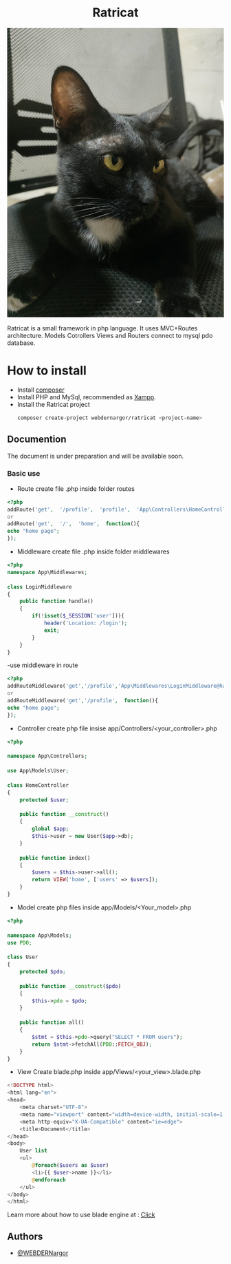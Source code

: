 
<h1 align="center">Ratricat</h1>
<p  align="center">
<img  width="512" src="https://github.com/WEBDERNargor/ratricat/blob/main/Ratricat.jpg?raw=true"  alt="Material Bread logo">
</p>
Ratricat is a small framework in php language. It uses MVC+Routes architecture. Models Cotrollers Views and Routers connect to mysql pdo database.
 

# How to install

 - Install [composer](https://getcomposer.org/)
 - Install PHP and MySql, recommended as [Xampp](https://www.apachefriends.org/).
 - Install the Ratricat project
    ```bash 
    composer create-project webdernargor/ratricat <project-name>
    ```

## Documention

The document is under preparation and will be available soon.

### Basic use
- Route create file .php inside folder routes
```php
<?php
addRoute('get',  '/profile',  'profile',  'App\Controllers\HomeController@index');
or
addRoute('get',  '/',  'home',  function(){
echo "home page";
});
```
- Middleware create file .php inside folder middlewares
```php
<?php
namespace App\Middlewares;

class LoginMiddleware
{
    public function handle()
    {
        if(!isset($_SESSION['user'])){
            header('Location: /login');
            exit;
        }
    }
}
```
-use middleware in route
```php
<?php
addRouteMiddleware('get','/profile','App\Middlewares\LoginMiddleware@handle');
or
addRouteMiddleware('get','/profile',  function(){
echo "home page";
});
```
- Controller create php file insise app/Controllers/<your_controller>.php
```php
<?php

namespace App\Controllers;

use App\Models\User;

class HomeController
{
    protected $user;

    public function __construct()
    {
        global $app;
        $this->user = new User($app->db);
    }

    public function index()
    {
        $users = $this->user->all();
        return VIEW('home', ['users' => $users]);
    }
}
```

- Model create php files inside app/Models/<Your_model>.php
```php
<?php

namespace App\Models;
use PDO;

class User
{
    protected $pdo;

    public function __construct($pdo)
    {
        $this->pdo = $pdo;
    }

    public function all()
    {
        $stmt = $this->pdo->query("SELECT * FROM users");
        return $stmt->fetchAll(PDO::FETCH_OBJ);
    }
}
```
- View Create blade.php inside app/Views/<your_view>.blade.php

```php
<!DOCTYPE html>
<html lang="en">
<head>
    <meta charset="UTF-8">
    <meta name="viewport" content="width=device-width, initial-scale=1.0">
    <meta http-equiv="X-UA-Compatible" content="ie=edge">
    <title>Document</title>
</head>
<body>
    User list
    <ul>
        @foreach($users as $user)
        <li>{{ $user->name }}</li>
        @endforeach
    </ul>
</body>
</html>
```
Learn more about how to use blade engine at : [Click](https://laravel.com/docs/5.8/blade)
## Authors

- [@WEBDERNargor](https://github.com/WEBDERNargor)